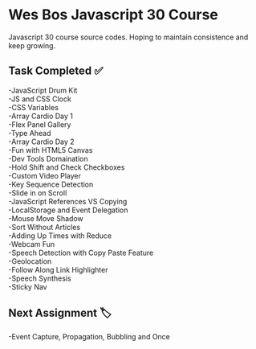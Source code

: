 # Wes Bos Javascript 30 Course
Javascript 30 course source codes. Hoping to maintain consistence and keep growing.

## Task Completed :white_check_mark:

-JavaScript Drum Kit\
-JS and CSS Clock\
-CSS Variables\
-Array Cardio Day 1\
-Flex Panel Gallery\
-Type Ahead\
-Array Cardio Day 2\
-Fun with HTML5 Canvas\
-Dev Tools Domaination\
-Hold Shift and Check Checkboxes\
-Custom Video Player\
-Key Sequence Detection\
-Slide in on Scroll\
-JavaScript References VS Copying\
-LocalStorage and Event Delegation\
-Mouse Move Shadow\
-Sort Without Articles\
-Adding Up Times with Reduce\
-Webcam Fun\
-Speech Detection with Copy Paste Feature\
-Geolocation\
-Follow Along Link Highlighter\
-Speech Synthesis\
-Sticky Nav
## Next Assignment :label:
-Event Capture, Propagation, Bubbling and Once
